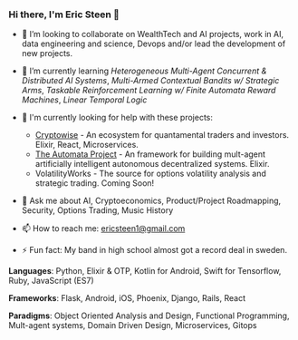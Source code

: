<!-- ![](./particle-background.gif) -->
### Hi there, I'm Eric Steen 👋

- 👯 I’m looking to collaborate on WealthTech and AI projects, work in AI, data engineering and science, Devops and/or lead the development of new projects.

- 🌱 I’m currently learning *Heterogeneous Multi-Agent Concurrent & Distributed AI Systems*, *Multi-Armed Contextual Bandits w/ Strategic Arms*, *Taskable Reinforcement Learning w/ Finite Automata Reward Machines*, *Linear Temporal Logic*

- 🤔 I'm currently looking for help with these projects:
  - [Cryptowise](https://www.github.com/upstarter/cryptowise) - An ecosystem for quantamental traders and investors. Elixir, React, Microservices.
  - [The Automata Project](https://www.github.com/upstarter/automata) - An framework for building mult-agent artificially intelligent autonomous decentralized systems. Elixir.
  - VolatilityWorks - The source for options volatility analysis and strategic trading. Coming Soon!

<!--- 🔭 I’m currently working on a flask extension for [Adaptive Products](https://www.ericsteen.dev) -->

- 💬 Ask me about AI, Cryptoeconomics, Product/Project Roadmapping, Security, Options Trading, Music History

- 📫 How to reach me: ericsteen1@gmail.com

- ⚡ Fun fact: My band in high school almost got a record deal in sweden.

<p><strong>Languages</strong>: Python, Elixir & OTP, Kotlin for Android, Swift for Tensorflow, Ruby, JavaScript (ES7)</p>
<p><strong>Frameworks</strong>: Flask, Android, iOS, Phoenix, Django, Rails, React</p>
<p><strong>Paradigms</strong>: Object Oriented Analysis and Design, Functional Programming, Mult-agent systems, Domain Driven Design, Microservices, Gitops</p>
<!--
**upstarter/upstarter** is a ✨ _special_ ✨ repository because its `README.md` (this file) appears on your GitHub profile.

Here are some ideas to get you started:

- 🔭 I’m currently working on ...
- 🌱 I’m currently learning ...
- 👯 I’m looking to collaborate on ...
- 🤔 I’m looking for help with ...
- 💬 Ask me about ...
- 📫 How to reach me: ...
- 😄 Pronouns: ...
- ⚡ Fun fact: ...
-->
